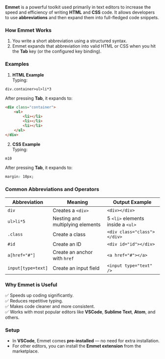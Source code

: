 **Emmet** is a powerful toolkit used primarily in text editors to increase the speed and efficiency of writing **HTML** and **CSS** code. It allows developers to use **abbreviations** and then expand them into full-fledged code snippets.

### **How Emmet Works**
1. You write a short abbreviation using a structured syntax.
2. Emmet expands that abbreviation into valid HTML or CSS when you hit the **Tab** key (or the configured key binding).

### **Examples**
1. **HTML Example**  
Typing:
```html
div.container>ul>li*3
```
After pressing **Tab**, it expands to:
```html
<div class="container">
    <ul>
        <li></li>
        <li></li>
        <li></li>
    </ul>
</div>
```

2. **CSS Example**  
Typing:
```css
m10
```
After pressing **Tab**, it expands to:
```css
margin: 10px;
```

### **Common Abbreviations and Operators**
| Abbreviation | Meaning | Output Example |
|-------------|---------|---------------|
| `div` | Creates a `<div>` | `<div></div>` |
| `ul>li*5` | Nesting and multiplying elements | 5 `<li>` elements inside a `<ul>` |
| `.class` | Create a class | `<div class="class"></div>` |
| `#id` | Create an ID | `<div id="id"></div>` |
| `a[href="#"]` | Create an anchor with `href` | `<a href="#"></a>` |
| `input[type=text]` | Create an input field | `<input type="text" />` |

### **Why Emmet is Useful**
✅ Speeds up coding significantly.  
✅ Reduces repetitive typing.  
✅ Makes code cleaner and more consistent.  
✅ Works with most popular editors like **VSCode**, **Sublime Text**, **Atom**, and others.

### **Setup**
- In **VSCode**, Emmet comes **pre-installed** — no need for extra installation.
- For other editors, you can install the **Emmet extension** from the marketplace. 